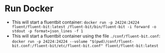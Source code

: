 # Run Docker

- This will start a fluentbit container: `docker run -p 24224:24224 fluent/fluent-bit:latest /fluent-bit/bin/fluent-bit -i forward -o stdout -p format=json_lines -f 1`
- This will start a fluentbit container using the file `./conf/fluent-bit.conf`: `docker run -p 24224:24224 --volume "$(pwd)/conf/fluent-bit.conf:/fluent-bit/etc/fluent-bit.conf" fluent/fluent-bit:latest`
